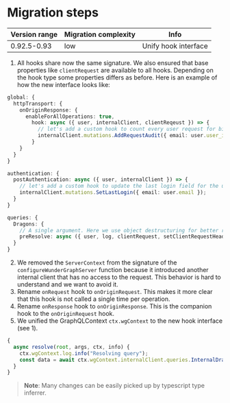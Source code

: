 # Migration steps

| Version range | Migration complexity | Info                 |
| ------------- | -------------------- | -------------------- |
| 0.92.5-0.93   | low                  | Unify hook interface |

1. All hooks share now the same signature. We also ensured that base properties like `clientRequest` are available to all hooks. Depending on the hook type some properties differs as before. Here is an example of how the new interface looks like:

```ts
global: {
  httpTransport: {
    onOriginResponse: {
      enableForAllOperations: true,
        hook: async ({ user, internalClient, clientReqeust }) => {
          // let's add a custom hook to count every user request for billing purposes
          internalClient.mutations.AddRequestAudit({ email: user.user_id, request: clientReqeust });
        }
    }
  }
}

authentication: {
  postAuthentication: async ({ user, internalClient }) => {
    // let's add a custom hook to update the last login field for the user
    internalClient.mutations.SetLastLogin({ email: user.email });
  }
}

queries: {
  Dragons: {
    // A single argument. Here we use object destructuring for better readability.
    preResolve: async ({ user, log, clientRequest, setClientRequestHeader, internalClient, ...others }) => {};
  }
}
```

2. We removed the `ServerContext` from the signature of the `configureWunderGraphServer` function because it introduced another internal client that has no access to the request. This behavior is hard to understand and we want to avoid it.
3. Rename `onRequest` hook to `onOriginRequest`. This makes it more clear that this hook is not called a single time per operation.
4. Rename `onResponse` hook to `onOriginResponse`. This is the companion hook to the `onOriginRequest` hook.
5. We unified the GraphQLContext `ctx.wgContext` to the new hook interface (see 1).

```ts
{
  async resolve(root, args, ctx, info) {
    ctx.wgContext.log.info("Resolving query");
    const data = await ctx.wgContext.internalClient.queries.InternalDragons();
  }
}
```

> **Note**: Many changes can be easily picked up by typescript type inferrer.
